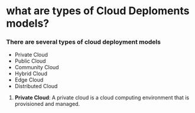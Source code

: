 # what are types of Cloud Deploments models?
### There are several types of cloud deployment models
- Private Cloud
- Public Cloud
- Community Cloud
- Hybrid Cloud
- Edge Cloud
- Distributed Cloud
1. **Private Cloud**: A private cloud is a cloud computing environment that is provisioned and managed.